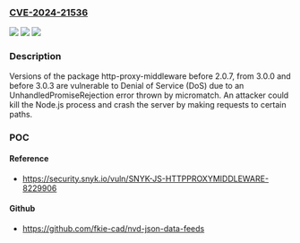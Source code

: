 ### [CVE-2024-21536](https://cve.mitre.org/cgi-bin/cvename.cgi?name=CVE-2024-21536)
![](https://img.shields.io/static/v1?label=Product&message=http-proxy-middleware&color=blue)
![](https://img.shields.io/static/v1?label=Version&message=0%3C%202.0.7%20&color=brighgreen)
![](https://img.shields.io/static/v1?label=Vulnerability&message=Denial%20of%20Service%20(DoS)&color=brighgreen)

### Description

Versions of the package http-proxy-middleware before 2.0.7, from 3.0.0 and before 3.0.3 are vulnerable to Denial of Service (DoS) due to an UnhandledPromiseRejection error thrown by micromatch. An attacker could kill the Node.js process and crash the server by making requests to certain paths.

### POC

#### Reference
- https://security.snyk.io/vuln/SNYK-JS-HTTPPROXYMIDDLEWARE-8229906

#### Github
- https://github.com/fkie-cad/nvd-json-data-feeds

